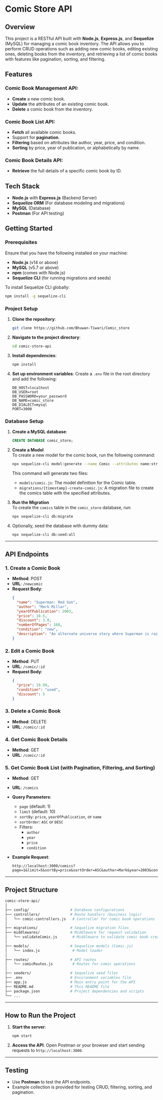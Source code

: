 # Comic Store  API

## Overview
This project is a RESTful API built with **Node.js**, **Express.js**, and **Sequelize** (MySQL) for managing a comic book inventory. The API allows you to perform CRUD operations such as adding new comic books, editing existing ones, deleting books from the inventory, and retrieving a list of comic books with features like pagination, sorting, and filtering.

## Features
### Comic Book Management API:
- **Create** a new comic book.
- **Update** the attributes of an existing comic book.
- **Delete** a comic book from the inventory.

### Comic Book List API:
- **Fetch** all available comic books.
- Support for **pagination**.
- **Filtering** based on attributes like author, year, price, and condition.
- **Sorting** by price, year of publication, or alphabetically by name.

### Comic Book Details API:
- **Retrieve** the full details of a specific comic book by ID.

## Tech Stack
- **Node.js** with **Express.js** (Backend Server)
- **Sequelize ORM** (For database modeling and migrations)
- **MySQL** (Database)
- **Postman** (For API testing)

## Getting Started

### Prerequisites
Ensure that you have the following installed on your machine:
- **Node.js** (v14 or above)
- **MySQL** (v5.7 or above)
- **npm** (comes with Node.js)
- **Sequelize CLI** (for running migrations and seeds)

To install Sequelize CLI globally:
```bash
npm install -g sequelize-cli
```

### Project Setup

1. **Clone the repository**:
   ```bash
   git clone https://github.com/Bhuwan-Tiwari/Comic_store
   
   ```

2. **Navigate to the project directory**:
   ```bash
   cd comic-store-api
   ```

3. **Install dependencies**:
   ```bash
   npm install
   ```

4. **Set up environment variables**:
   Create a `.env` file in the root directory and add the following:

   ```env
   DB_HOST=localhost
   DB_USER=root
   DB_PASSWORD=your_password
   DB_NAME=comic_store
   DB_DIALECT=mysql
   PORT=3000
   ```

### Database Setup

1. **Create a MySQL database**:
   ```sql
   CREATE DATABASE comic_store;
   ```

2. **Create a Model**  
   To create a new model for the comic book, run the following command:

   ```bash
   npx sequelize-cli model:generate --name Comic --attributes name:string,author:string,yearOfPublication:integer,price:float,discount:float,numberOfPages:integer,condition:string,description:text
   ```

   This command will generate two files:
   - `models/comic.js`: The model definition for the Comic table.
   - `migrations/{timestamp}-create-comic.js`: A migration file to create the comics table with the specified attributes.

3. **Run the Migration**  
   To create the `comics` table in the `comic_store` database, run:
   
   ```bash
   npx sequelize-cli db:migrate
   ```

4. Optionally, seed the database with dummy data:
   ```bash
   npx sequelize-cli db:seed:all
   ```

---

## API Endpoints

### 1. **Create a Comic Book**
   - **Method**: POST
   - **URL**: `/newcomic`
   - **Request Body**:
     ```json
     {
       "name": "Superman: Red Son",
       "author": "Mark Millar",
       "yearOfPublication": 2003,
       "price": 18.5,
       "discount": 3.0,
       "numberOfPages": 160,
       "condition": "new",
       "description": "An alternate universe story where Superman is raised in the Soviet Union."
     }
     ```

### 2. **Edit a Comic Book**
   - **Method**: PUT
   - **URL**: `/comic/:id`
   - **Request Body**:
     ```json
     {
       "price": 19.99,
       "condition": "used",
       "discount": 5
     }
     ```

### 3. **Delete a Comic Book**
   - **Method**: DELETE
   - **URL**: `/comic/:id`

### 4. **Get Comic Book Details**
   - **Method**: GET
   - **URL**: `/comic/:id`

### 5. **Get Comic Book List (with Pagination, Filtering, and Sorting)**
   - **Method**: GET
   - **URL**: `/comics`
   - **Query Parameters**:
     - `page` (default: 1)
     - `limit` (default: 10)
     - `sortBy`: `price`, `yearOfPublication`, or `name`
     - `sortOrder`: `ASC` or `DESC`
     - Filters:
       - `author`
       - `year`
       - `price`
       - `condition`
   
   - **Example Request**:
     ```
     http://localhost:3000/comics?page=1&limit=5&sortBy=price&sortOrder=ASC&author=Mark&year=2003&condition=new
     ```

---

## Project Structure

```bash
comic-store-api/
│
├── config/                   # Database configurations
├── controllers/              # Route handlers (business logic)
│   └── comic-controllers.js   # Controller for comic book operations
│
├── migrations/               # Sequelize migration files
├── middlewares/              # Middleware for request validation
│   └── validateComic.js       # Middleware to validate comic book creation
│
├── models/                   # Sequelize models (Comic.js)
│   └── index.js               # Model loader
│
├── routes/                   # API routes
│   └── comicRoutes.js         # Routes for comic operations
│
├── seeders/                  # Sequelize seed files
├── .env                      # Environment variables file
├── app.js                    # Main entry point for the API
├── README.md                 # This README file
├── package.json              # Project dependencies and scripts
└── ...
```

---

## How to Run the Project

1. **Start the server**:
   ```bash
   npm start
   ```

2. **Access the API**:
   Open Postman or your browser and start sending requests to `http://localhost:3000`.

---

## Testing

- Use **Postman** to test the API endpoints.
- Example collection is provided for testing CRUD, filtering, sorting, and pagination.
